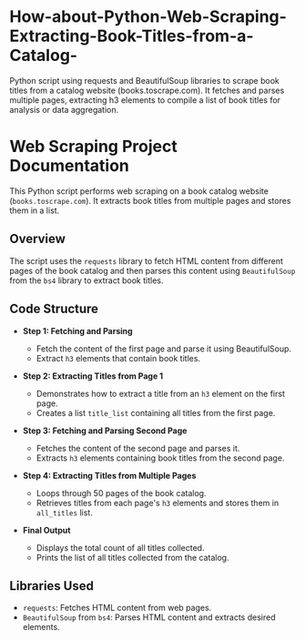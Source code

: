 # How-about-Python-Web-Scraping-Extracting-Book-Titles-from-a-Catalog-
Python script using requests and BeautifulSoup libraries to scrape book titles from a catalog website (books.toscrape.com). It fetches and parses multiple pages, extracting h3 elements to compile a list of book titles for analysis or data aggregation.

# Web Scraping Project Documentation

This Python script performs web scraping on a book catalog website (`books.toscrape.com`). It extracts book titles from multiple pages and stores them in a list.

## Overview

The script uses the `requests` library to fetch HTML content from different pages of the book catalog and then parses this content using `BeautifulSoup` from the `bs4` library to extract book titles.

## Code Structure

- **Step 1: Fetching and Parsing**
  - Fetch the content of the first page and parse it using BeautifulSoup.
  - Extract `h3` elements that contain book titles.

- **Step 2: Extracting Titles from Page 1**
  - Demonstrates how to extract a title from an `h3` element on the first page.
  - Creates a list `title_list` containing all titles from the first page.

- **Step 3: Fetching and Parsing Second Page**
  - Fetches the content of the second page and parses it.
  - Extracts `h3` elements containing book titles from the second page.

- **Step 4: Extracting Titles from Multiple Pages**
  - Loops through 50 pages of the book catalog.
  - Retrieves titles from each page's `h3` elements and stores them in `all_titles` list.

- **Final Output**
  - Displays the total count of all titles collected.
  - Prints the list of all titles collected from the catalog.

## Libraries Used

- `requests`: Fetches HTML content from web pages.
- `BeautifulSoup` from `bs4`: Parses HTML content and extracts desired elements.


